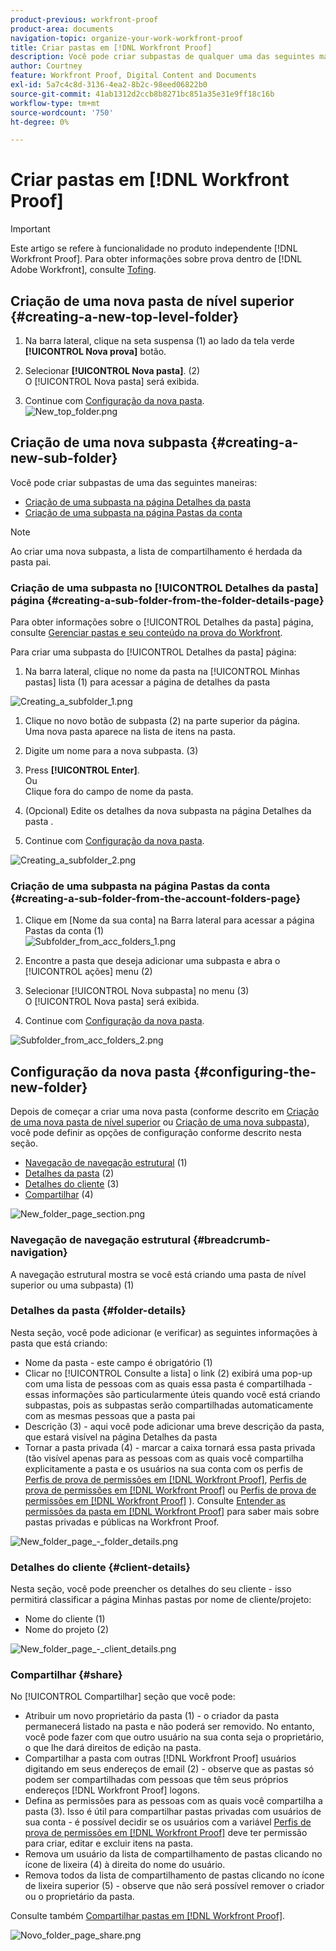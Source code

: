 ```yaml
---
product-previous: workfront-proof
product-area: documents
navigation-topic: organize-your-work-workfront-proof
title: Criar pastas em [!DNL Workfront Proof]
description: Você pode criar subpastas de qualquer uma das seguintes maneiras - EDITAR-ME.
author: Courtney
feature: Workfront Proof, Digital Content and Documents
exl-id: 5a7c4c8d-3136-4ea2-8b2c-98eed06822b0
source-git-commit: 41ab1312d2ccb8b8271bc851a35e31e9ff18c16b
workflow-type: tm+mt
source-wordcount: '750'
ht-degree: 0%

---
```


# Criar pastas em [!DNL Workfront Proof]

>[!IMPORTANT]
>
>Este artigo se refere à funcionalidade no produto independente [!DNL Workfront Proof]. Para obter informações sobre prova dentro de [!DNL Adobe Workfront], consulte [Tofing](../../../review-and-approve-work/proofing/proofing.md).

## Criação de uma nova pasta de nível superior {#creating-a-new-top-level-folder}

1. Na barra lateral, clique na seta suspensa (1) ao lado da tela verde **[!UICONTROL Nova prova]** botão.
1. Selecionar **[!UICONTROL Nova pasta]**. (2)\
   O [!UICONTROL Nova pasta] será exibida.

1. Continue com [Configuração da nova pasta](#configuring-the-new-folder).\
   ![New_top_folder.png](assets/new-top-folder.png)

## Criação de uma nova subpasta {#creating-a-new-sub-folder}

Você pode criar subpastas de uma das seguintes maneiras:

* [Criação de uma subpasta na página Detalhes da pasta](#creating-a-sub-folder-from-the-folder-details-page)
* [Criação de uma subpasta na página Pastas da conta](#creating-a-sub-folder-from-the-account-folders-page)

>[!NOTE]
>
>Ao criar uma nova subpasta, a lista de compartilhamento é herdada da pasta pai.

### Criação de uma subpasta no [!UICONTROL Detalhes da pasta] página {#creating-a-sub-folder-from-the-folder-details-page}

Para obter informações sobre o [!UICONTROL Detalhes da pasta] página, consulte [Gerenciar pastas e seu conteúdo na prova do Workfront](../../../workfront-proof/wp-work-proofsfiles/organize-your-work/manage-folders-and-contents.md).

Para criar uma subpasta do [!UICONTROL Detalhes da pasta] página:

1. Na barra lateral, clique no nome da pasta na [!UICONTROL Minhas pastas] lista (1) para acessar a página de detalhes da pasta

![Creating_a_subfolder_1.png](assets/creating-a-subfolder-1.png)

1. Clique no novo botão de subpasta (2) na parte superior da página.\
   Uma nova pasta aparece na lista de itens na pasta.
1. Digite um nome para a nova subpasta. (3)
1. Press **[!UICONTROL Enter]**.\
   Ou\
   Clique fora do campo de nome da pasta.

1. (Opcional) Edite os detalhes da nova subpasta na página Detalhes da pasta .
1. Continue com [Configuração da nova pasta](#configuring-the-new-folder).

![Creating_a_subfolder_2.png](assets/creating-a-subfolder-2-350x164.png)

### Criação de uma subpasta na página Pastas da conta {#creating-a-sub-folder-from-the-account-folders-page}

1. Clique em [Nome da sua conta] na Barra lateral para acessar a página Pastas da conta (1)\
   ![Subfolder_from_acc_folders_1.png](assets/subfolder-from-acc-folders-1.png)

1. Encontre a pasta que deseja adicionar uma subpasta e abra o [!UICONTROL ações] menu (2)
1. Selecionar [!UICONTROL Nova subpasta] no menu (3)\
   O [!UICONTROL Nova pasta] será exibida.
1. Continue com [Configuração da nova pasta](#configuring-the-new-folder).

![Subfolder_from_acc_folders_2.png](assets/subfolder-from-acc-folders-2-350x177.png)

## Configuração da nova pasta {#configuring-the-new-folder}

Depois de começar a criar uma nova pasta (conforme descrito em [Criação de uma nova pasta de nível superior](#creating-a-new-top-level-folder) ou [Criação de uma nova subpasta](#creating-a-new-sub-folder)), você pode definir as opções de configuração conforme descrito nesta seção.

* [Navegação de navegação estrutural](#breadcrumb-navigation) (1)
* [Detalhes da pasta](#folder-details) (2)
* [Detalhes do cliente](#client-details) (3)
* [Compartilhar](#share) (4)

![New_folder_page_section.png](assets/new-folder-page-sections-350x389.png)

### Navegação de navegação estrutural {#breadcrumb-navigation}

A navegação estrutural mostra se você está criando uma pasta de nível superior ou uma subpasta) (1)

### Detalhes da pasta {#folder-details}

Nesta seção, você pode adicionar (e verificar) as seguintes informações à pasta que está criando:

* Nome da pasta - este campo é obrigatório (1)
* Clicar no [!UICONTROL Consulte a lista] o link (2) exibirá uma pop-up com uma lista de pessoas com as quais essa pasta é compartilhada - essas informações são particularmente úteis quando você está criando subpastas, pois as subpastas serão compartilhadas automaticamente com as mesmas pessoas que a pasta pai
* Descrição (3) - aqui você pode adicionar uma breve descrição da pasta, que estará visível na página Detalhes da pasta
* Tornar a pasta privada (4) - marcar a caixa tornará essa pasta privada (tão visível apenas para as pessoas com as quais você compartilha explicitamente a pasta e os usuários na sua conta com os perfis de [Perfis de prova de permissões em [!DNL Workfront Proof]](../../../workfront-proof/wp-acct-admin/account-settings/proof-perm-profiles-in-wp.md), [Perfis de prova de permissões em [!DNL Workfront Proof]](../../../workfront-proof/wp-acct-admin/account-settings/proof-perm-profiles-in-wp.md) ou [Perfis de prova de permissões em [!DNL Workfront Proof]](../../../workfront-proof/wp-acct-admin/account-settings/proof-perm-profiles-in-wp.md) ). Consulte [Entender as permissões da pasta em [!DNL Workfront Proof]](../../../workfront-proof/wp-work-proofsfiles/organize-your-work/folder-permissions.md) para saber mais sobre pastas privadas e públicas na Workfront Proof.

![New_folder_page_-_folder_details.png](assets/new-folder-page---folder-details-350x133.png)

### Detalhes do cliente {#client-details}

Nesta seção, você pode preencher os detalhes do seu cliente - isso permitirá classificar a página Minhas pastas por nome de cliente/projeto:

* Nome do cliente (1)
* Nome do projeto (2)

![New_folder_page_-_client_details.png](assets/new-folder-page---client-details-350x74.png)

### Compartilhar {#share}

No [!UICONTROL Compartilhar] seção que você pode:

* Atribuir um novo proprietário da pasta (1) - o criador da pasta permanecerá listado na pasta e não poderá ser removido. No entanto, você pode fazer com que outro usuário na sua conta seja o proprietário, o que lhe dará direitos de edição na pasta.
* Compartilhar a pasta com outras [!DNL Workfront Proof] usuários digitando em seus endereços de email (2) - observe que as pastas só podem ser compartilhadas com pessoas que têm seus próprios endereços [!DNL Workfront Proof] logons.
* Defina as permissões para as pessoas com as quais você compartilha a pasta (3). Isso é útil para compartilhar pastas privadas com usuários de sua conta - é possível decidir se os usuários com a variável [Perfis de prova de permissões em [!DNL Workfront Proof]](../../../workfront-proof/wp-acct-admin/account-settings/proof-perm-profiles-in-wp.md) deve ter permissão para criar, editar e excluir itens na pasta.
* Remova um usuário da lista de compartilhamento de pastas clicando no ícone de lixeira (4) à direita do nome do usuário.
* Remova todos da lista de compartilhamento de pastas clicando no ícone de lixeira superior (5) - observe que não será possível remover o criador ou o proprietário da pasta.

Consulte também [Compartilhar pastas em [!DNL Workfront Proof]](../../../workfront-proof/wp-work-proofsfiles/organize-your-work/share-folders.md).

![Novo_folder_page_share.png](assets/new-folder-page---share-350x138.png)
